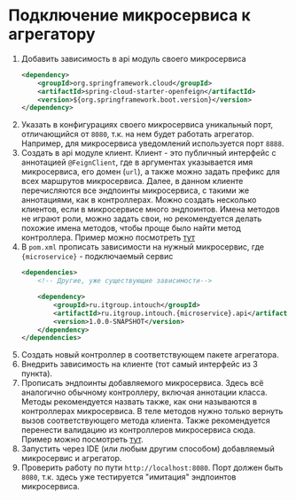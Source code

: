 # Подключение микросервиса к агрегатору

1. Добавить зависимость в api модуль своего микросервиса
    ```xml
    <dependency>
        <groupId>org.springframework.cloud</groupId>
        <artifactId>spring-cloud-starter-openfeign</artifactId>
        <version>${org.springframework.boot.version}</version>
    </dependency>
    ```
2. Указать в конфигурациях своего микросервиса уникальный порт, отличающийся от `8080`, т.к. на нем будет работать
   агрегатор. Например, для микросервиса уведомлений используется порт `8888`.
3. Создать в api модуле клиент. Клиент - это публичный интерфейс с аннотацией `@FeignClient`, где в аргументах
   указывается имя микросервиса, его домен (`url`), а также можно задать префикс для всех маршрутов микросервиса. Далее,
   в данном клиенте перечисляются все эндпоинты микросервиса, с такими же аннотациями, как в контроллерах. Можно создать
   несколько клиентов, если в микросервисе много эндпоинтов. Имена методов не играют роли, можно задать свои, но
   рекомендуется делать похожие имена методов, чтобы проще было найти метод контроллера. Пример можно
   посмотреть [тут](../notification-service/api/src/main/java/ru/itgroup/intouch/client/NotificationServiceClient.java)
4. В `pom.xml` прописать зависимости на нужный микросервис, где `{microservice}` - подключаемый сервис
   ```xml
   <dependencies>
       <!-- Другие, уже существующие зависимости-->
   
       <dependency>
           <groupId>ru.itgroup.intouch</groupId>
           <artifactId>ru.itgroup.intouch.{microservice}.api</artifactId>
           <version>1.0.0-SNAPSHOT</version>
       </dependency>
   </dependencies>
   ```
5. Создать новый контроллер в соответствующем пакете агрегатора.
6. Внедрить зависимость на клиенте (тот самый интерфейс из 3 пункта).
7. Прописать эндпоинты добавляемого микросервиса. Здесь всё аналогично обычному контроллеру, включая аннотации класса.
   Методы рекомендуется назвать также, как они называются в контроллерах микросервиса. В теле методов нужно только
   вернуть вызов соответствующего метода клиента. Также рекомендуется перенести валидацию из контроллеров микросервиса
   сюда. Пример можно
   посмотреть [тут](src/main/java/ru/itgroup/intouch/aggregator/controller/NotificationController.java).
8. Запустить через IDE (или любым другим способом) добавляемый микросервис и агрегатор.
9. Проверить работу по пути `http://localhost:8080`. Порт должен быть `8080`, т.к. здесь уже тестируется "имитация"
   эндпоинтов микросервиса.
